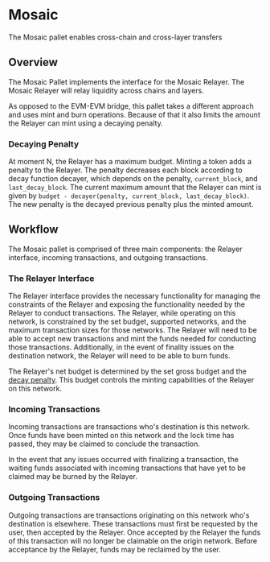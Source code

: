 # Mosaic

The Mosaic pallet enables cross-chain and cross-layer transfers

## Overview

The Mosaic Pallet implements the interface for the Mosaic Relayer. The Mosaic 
Relayer will relay liquidity across chains and layers.

As opposed to the EVM-EVM bridge, this pallet takes a different approach and 
uses mint and burn operations. Because of that it also limits the amount the 
Relayer can mint using a decaying penalty.

### Decaying Penalty

At moment N, the Relayer has a maximum budget. Minting a token adds a 
penalty to the Relayer. The penalty decreases each block according to 
decay function decayer, which depends on the penalty, `current_block`, and 
`last_decay_block`. The current maximum amount that the Relayer can mint is 
given by `budget - decayer(penalty, current_block, last_decay_block)`. The new 
penalty is the decayed previous penalty plus the minted amount.

## Workflow

The Mosaic pallet is comprised of three main components: the Relayer interface, 
incoming transactions, and outgoing transactions.

### The Relayer Interface

The Relayer interface provides the necessary functionality for managing the 
constraints of the Relayer and exposing the functionality needed by the Relayer 
to conduct transactions. The Relayer, while operating on this network, is 
constrained by the set budget, supported networks, and the maximum transaction 
sizes for those networks. The Relayer will need to be able to accept new 
transactions and mint the funds needed for conducting those transactions. 
Additionally, in the event of finality issues on the destination network, the 
Relayer will need to be able to burn funds.

The Relayer's net budget is determined by the set gross budget and the [decay 
penalty](#decaying-penalty). This budget controls the minting capabilities of 
the Relayer on this network.

### Incoming Transactions

Incoming transactions are transactions who's destination is this network. Once 
funds have been minted on this network and the lock time has passed, they may be 
claimed to conclude the transaction.

In the event that any issues occurred with finalizing a transaction, the waiting 
funds associated with incoming transactions that have yet to be claimed may be 
burned by the Relayer.

### Outgoing Transactions

Outgoing transactions are transactions originating on this network who's 
destination is elsewhere. These transactions must first be requested by the 
user, then accepted by the Relayer. Once accepted by the Relayer the funds of 
this transaction will no longer be claimable on the origin network. Before 
acceptance by the Relayer, funds may be reclaimed by the user.
